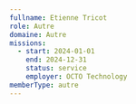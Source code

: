```yaml
---
fullname: Etienne Tricot
role: Autre
domaine: Autre
missions:
  - start: 2024-01-01
    end: 2024-12-31
    status: service
    employer: OCTO Technology
memberType: autre
---
```


